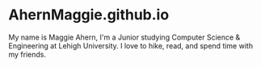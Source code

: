 # AhernMaggie.github.io

My name is Maggie Ahern, I'm a Junior studying Computer Science & Engineering at Lehigh University. I love to hike, read, and spend time with my friends.
